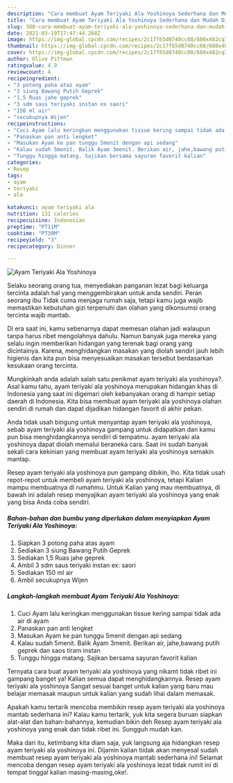 ```yaml
---
description: "Cara membuat Ayam Teriyaki Ala Yoshinoya Sederhana dan Mudah Dibuat"
title: "Cara membuat Ayam Teriyaki Ala Yoshinoya Sederhana dan Mudah Dibuat"
slug: 380-cara-membuat-ayam-teriyaki-ala-yoshinoya-sederhana-dan-mudah-dibuat
date: 2021-03-19T17:47:44.268Z
image: https://img-global.cpcdn.com/recipes/2c17f65d0740cc08/680x482cq70/ayam-teriyaki-ala-yoshinoya-foto-resep-utama.jpg
thumbnail: https://img-global.cpcdn.com/recipes/2c17f65d0740cc08/680x482cq70/ayam-teriyaki-ala-yoshinoya-foto-resep-utama.jpg
cover: https://img-global.cpcdn.com/recipes/2c17f65d0740cc08/680x482cq70/ayam-teriyaki-ala-yoshinoya-foto-resep-utama.jpg
author: Olive Pittman
ratingvalue: 4.9
reviewcount: 4
recipeingredient:
- "3 potong paha atas ayam"
- "3 siung Bawang Putih Geprek"
- "1,5 Ruas jahe geprek"
- "3 sdm saus teriyaki instan ex saori"
- "150 ml air"
- "secukupnya Wijen"
recipeinstructions:
- "Cuci Ayam lalu keringkan menggunakan tissue kering sampai tidak ada air di ayam"
- "Panaskan pan anti lengket"
- "Masukan Ayam ke pan tunggu 5menit dengan api sedang"
- "Kalau sudah 5menit. Balik Ayam 3menit. Berikan air, jahe,bawang putih geprek dan saos tiram instan"
- "Tunggu hingga matang. Sajikan bersama sayuran favorit kalian"
categories:
- Resep
tags:
- ayam
- teriyaki
- ala

katakunci: ayam teriyaki ala 
nutrition: 131 calories
recipecuisine: Indonesian
preptime: "PT11M"
cooktime: "PT30M"
recipeyield: "3"
recipecategory: Dinner

---
```



![Ayam Teriyaki Ala Yoshinoya](https://img-global.cpcdn.com/recipes/2c17f65d0740cc08/680x482cq70/ayam-teriyaki-ala-yoshinoya-foto-resep-utama.jpg)

Selaku seorang orang tua, menyediakan panganan lezat bagi keluarga tercinta adalah hal yang menggembirakan untuk anda sendiri. Peran seorang ibu Tidak cuma menjaga rumah saja, tetapi kamu juga wajib memastikan kebutuhan gizi terpenuhi dan olahan yang dikonsumsi orang tercinta wajib mantab.

Di era  saat ini, kamu sebenarnya dapat memesan olahan jadi walaupun tanpa harus ribet mengolahnya dahulu. Namun banyak juga mereka yang selalu ingin memberikan hidangan yang terenak bagi orang yang dicintainya. Karena, menghidangkan masakan yang diolah sendiri jauh lebih higienis dan kita pun bisa menyesuaikan masakan tersebut berdasarkan kesukaan orang tercinta. 



Mungkinkah anda adalah salah satu penikmat ayam teriyaki ala yoshinoya?. Asal kamu tahu, ayam teriyaki ala yoshinoya merupakan hidangan khas di Indonesia yang saat ini digemari oleh kebanyakan orang di hampir setiap daerah di Indonesia. Kita bisa membuat ayam teriyaki ala yoshinoya olahan sendiri di rumah dan dapat dijadikan hidangan favorit di akhir pekan.

Anda tidak usah bingung untuk menyantap ayam teriyaki ala yoshinoya, sebab ayam teriyaki ala yoshinoya gampang untuk didapatkan dan kamu pun bisa menghidangkannya sendiri di tempatmu. ayam teriyaki ala yoshinoya dapat diolah memalui beraneka cara. Saat ini sudah banyak sekali cara kekinian yang membuat ayam teriyaki ala yoshinoya semakin mantap.

Resep ayam teriyaki ala yoshinoya pun gampang dibikin, lho. Kita tidak usah repot-repot untuk membeli ayam teriyaki ala yoshinoya, tetapi Kalian mampu membuatnya di rumahmu. Untuk Kalian yang mau membuatnya, di bawah ini adalah resep menyajikan ayam teriyaki ala yoshinoya yang enak yang bisa Anda coba sendiri.

<!--inarticleads1-->

##### Bahan-bahan dan bumbu yang diperlukan dalam menyiapkan Ayam Teriyaki Ala Yoshinoya:

1. Siapkan 3 potong paha atas ayam
1. Sediakan 3 siung Bawang Putih Geprek
1. Sediakan 1,5 Ruas jahe geprek
1. Ambil 3 sdm saus teriyaki instan ex: saori
1. Sediakan 150 ml air
1. Ambil secukupnya Wijen




<!--inarticleads2-->

##### Langkah-langkah membuat Ayam Teriyaki Ala Yoshinoya:

1. Cuci Ayam lalu keringkan menggunakan tissue kering sampai tidak ada air di ayam
1. Panaskan pan anti lengket
1. Masukan Ayam ke pan tunggu 5menit dengan api sedang
1. Kalau sudah 5menit. Balik Ayam 3menit. Berikan air, jahe,bawang putih geprek dan saos tiram instan
1. Tunggu hingga matang. Sajikan bersama sayuran favorit kalian




Ternyata cara buat ayam teriyaki ala yoshinoya yang nikamt tidak ribet ini gampang banget ya! Kalian semua dapat menghidangkannya. Resep ayam teriyaki ala yoshinoya Sangat sesuai banget untuk kalian yang baru mau belajar memasak maupun untuk kalian yang sudah lihai dalam memasak.

Apakah kamu tertarik mencoba membikin resep ayam teriyaki ala yoshinoya mantab sederhana ini? Kalau kamu tertarik, yuk kita segera buruan siapkan alat-alat dan bahan-bahannya, kemudian bikin deh Resep ayam teriyaki ala yoshinoya yang enak dan tidak ribet ini. Sungguh mudah kan. 

Maka dari itu, ketimbang kita diam saja, yuk langsung aja hidangkan resep ayam teriyaki ala yoshinoya ini. Dijamin kalian tiidak akan menyesal sudah membuat resep ayam teriyaki ala yoshinoya mantab sederhana ini! Selamat mencoba dengan resep ayam teriyaki ala yoshinoya lezat tidak rumit ini di tempat tinggal kalian masing-masing,oke!.


